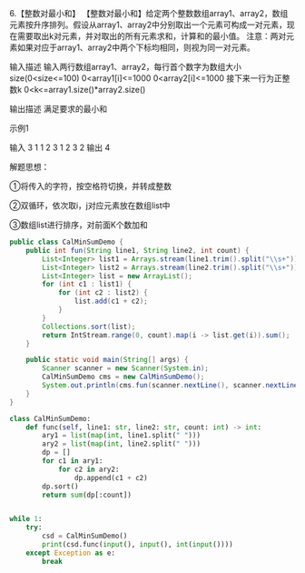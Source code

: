 6.【整数对最小和】
【整数对最小和】给定两个整数数组array1、array2，数组元素按升序排列。假设从array1、array2中分别取出一个元素可构成一对元素，现在需要取出k对元素，并对取出的所有元素求和，计算和的最小值。
注意：两对元素如果对应于array1、array2中两个下标均相同，则视为同一对元素。

输入描述
输入两行数组array1、array2，每行首个数字为数组大小size(0<size<=100)
0<array1[i]<=1000
0<array2[i]<=1000
接下来一行为正整数k
0<k<=array1.size()*array2.size()

输出描述
满足要求的最小和

示例1

输入
3 1 1 2
3 1 2 3
2
输出
4

解题思想：

①将传入的字符，按空格符切换，并转成整数

②双循环，依次取i，j对应元素放在数组list中

③数组list进行排序，对前面K个数加和

```java
public class CalMinSumDemo {
    public int fun(String line1, String line2, int count) {
        List<Integer> list1 = Arrays.stream(line1.trim().split("\\s+")).mapToInt(Integer::parseInt).boxed().collect(Collectors.toList());
        List<Integer> list2 = Arrays.stream(line2.trim().split("\\s+")).mapToInt(Integer::parseInt).boxed().collect(Collectors.toList());
        List<Integer> list = new ArrayList();
        for (int c1 : list1) {
            for (int c2 : list2) {
                list.add(c1 + c2);
            }
        }
        Collections.sort(list);
        return IntStream.range(0, count).map(i -> list.get(i)).sum();
    }

    public static void main(String[] args) {
        Scanner scanner = new Scanner(System.in);
        CalMinSumDemo cms = new CalMinSumDemo();
        System.out.println(cms.fun(scanner.nextLine(), scanner.nextLine(), scanner.nextInt()));
    }
}

```





```python
class CalMinSumDemo:
    def func(self, line1: str, line2: str, count: int) -> int:
        ary1 = list(map(int, line1.split(" ")))
        ary2 = list(map(int, line2.split(" ")))
        dp = []
        for c1 in ary1:
            for c2 in ary2:
                dp.append(c1 + c2)
        dp.sort()
        return sum(dp[:count])


while 1:
    try:
        csd = CalMinSumDemo()
        print(csd.func(input(), input(), int(input())))
    except Exception as e:
        break
```


